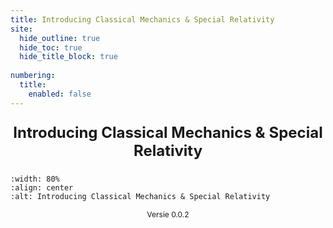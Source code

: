 ```yaml
---
title: Introducing Classical Mechanics & Special Relativity
site:
  hide_outline: true
  hide_toc: true
  hide_title_block: true
  
numbering:
  title:
    enabled: false
---
```


<div style="text-align: center;  font-size: 24px; font-weight: bold;">

Introducing Classical Mechanics & Special Relativity

</div>

```{figure} cover.gif
:width: 80%
:align: center
:alt: Introducing Classical Mechanics & Special Relativity
```


<div style="text-align: center; font-size: 12px">

Versie 0.0.2

</div>


